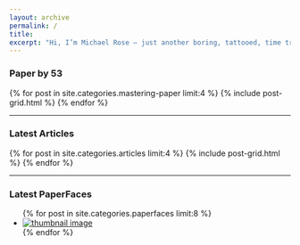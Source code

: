 ```yaml
---
layout: archive
permalink: /
title:
excerpt: "Hi, I’m Michael Rose — just another boring, tattooed, time traveling, designer from Buffalo New York."
---
```


### Paper by 53

<div class="tiles">
{% for post in site.categories.mastering-paper limit:4 %}
	{% include post-grid.html %}
{% endfor %}
</div><!-- /.tiles -->

---

### Latest Articles

<div class="tiles">
{% for post in site.categories.articles limit:4 %}
  {% include post-grid.html %}
{% endfor %}
</div><!-- /.tiles -->

---

### Latest PaperFaces

<ul class="th-grid-full">
{% for post in site.categories.paperfaces limit:8 %}
  <li><a href="{{ site.url }}{{ post.url }}" title="{{ post.title }}"><img src="{{ site.url }}/images/{{ post.image.thumb }}" alt="thumbnail image"></a></li>
{% endfor %}
</ul>